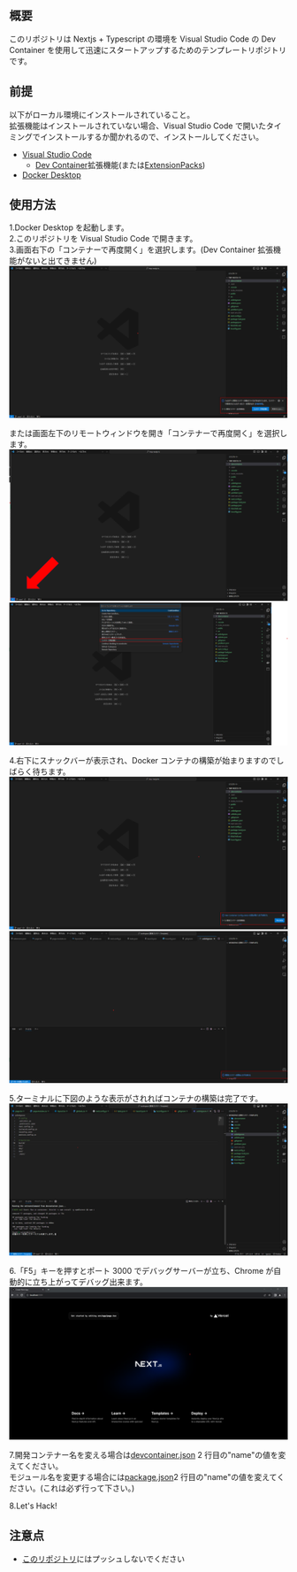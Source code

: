 ## 概要

このリポジトリは Nextjs + Typescript の環境を Visual Studio Code の Dev Container を使用して迅速にスタートアップするためのテンプレートリポジトリです。

## 前提

以下がローカル環境にインストールされていること。  
拡張機能はインストールされていない場合、Visual Studio Code で開いたタイミングでインストールするか聞かれるので、インストールしてください。

- [Visual Studio Code](https://azure.microsoft.com/ja-jp/products/visual-studio-code)
  - [Dev Container](https://marketplace.visualstudio.com/items?itemName=ms-vscode-remote.remote-containers)拡張機能(または[ExtensionPacks](https://marketplace.visualstudio.com/items?itemName=ms-vscode-remote.vscode-remote-extensionpack))
- [Docker Desktop](https://www.docker.com/products/docker-desktop/)

## 使用方法

1.Docker Desktop を起動します。  
2.このリポジトリを Visual Studio Code で開きます。  
3.画面右下の「コンテナーで再度開く」を選択します。(Dev Container 拡張機能がないと出てきません)  
![image1](https://github.com/IES-ishikawa/assets/blob/main/tmp-nextjs-ts/image1.png)

または画面左下のリモートウィンドウを開き「コンテナーで再度開く」を選択します。  
![image2](https://github.com/IES-ishikawa/assets/blob/main/tmp-nextjs-ts/image2.png)  
![image3](https://github.com/IES-ishikawa/assets/blob/main/tmp-nextjs-ts/image3.png)

4.右下にスナックバーが表示され、Docker コンテナの構築が始まりますのでしばらく待ちます。  
![image4](https://github.com/IES-ishikawa/assets/blob/main/tmp-nextjs-ts/image4.png)  
![image5](https://github.com/IES-ishikawa/assets/blob/main/tmp-nextjs-ts/image5.png)

5.ターミナルに下図のような表示がされればコンテナの構築は完了です。  
![image6](https://github.com/IES-ishikawa/assets/blob/main/tmp-nextjs-ts/image6.png)

6.「F5」キーを押すとポート 3000 でデバッグサーバーが立ち、Chrome が自動的に立ち上がってデバッグ出来ます。  
![image7](https://github.com/IES-ishikawa/assets/blob/main/tmp-nextjs-ts/image7.png)

7.開発コンテナー名を変える場合は[devcontainer.json](.devcontainer/devcontainer.json) 2 行目の"name"の値を変えてください。  
モジュール名を変更する場合には[package.json](package.json)2 行目の"name"の値を変えてください。(これは必ず行って下さい。)

8.Let's Hack!

## 注意点

- [このリポジトリ](https://github.com/IES-ishikawa/tmp-nextjs-ts.git)にはプッシュしないでください
